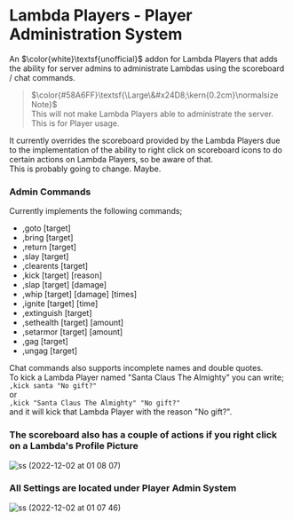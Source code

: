 # Lambda Players - Player Administration System

An $\color{white}\textsf{unofficial}$ addon for Lambda Players that adds the ability for server admins to administrate Lambdas using the scoreboard / chat commands.

> $\color{#58A6FF}\textsf{\Large\&#x24D8;\kern{0.2cm}\normalsize Note}$ <br>
> This will not make Lambda Players able to administrate the server. This is for Player usage.

It currently overrides the scoreboard provided by the Lambda Players due to the implementation of the ability to right click on scoreboard icons to do certain actions on Lambda Players, so be aware of that.<br>
This is probably going to change. Maybe.

### Admin Commands
Currently implements the following commands;
- ,goto [target]
- ,bring [target]
- ,return [target]
- ,slay [target]
- ,clearents [target]
- ,kick [target] [reason]
- ,slap [target] [damage]
- ,whip [target] [damage] [times]
- ,ignite [target] [time]
- ,extinguish [target]
- ,sethealth [target] [amount]
- ,setarmor [target] [amount]
- ,gag [target]
- ,ungag [target]

Chat commands also supports incomplete names and double quotes.<br>
To kick a Lambda Player named "Santa Claus The Almighty" you can write;
<br>`,kick santa "No gift?"`
<br>or
<br>`,kick "Santa Claus The Almighty" "No gift?"`<br>
and it will kick that Lambda Player with the reason "No gift?".


### The scoreboard also has a couple of actions if you right click on a Lambda's Profile Picture<br>
![ss (2022-12-02 at 01 08 07)](https://user-images.githubusercontent.com/9823203/205289698-f431d894-bc59-44b9-bd2b-fecf7971e16b.png)

### All Settings are located under Player Admin System<br>
![ss (2022-12-02 at 01 07 46)](https://user-images.githubusercontent.com/9823203/205289721-16ecd122-6bcd-4baf-b785-803b84583285.png)
